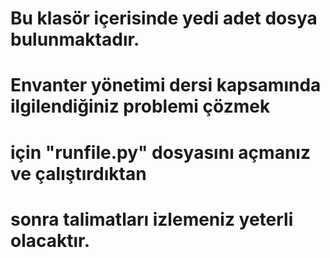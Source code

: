# Bu klasör içerisinde yedi adet dosya bulunmaktadır. 
# Envanter yönetimi dersi kapsamında ilgilendiğiniz problemi çözmek 
# için "runfile.py" dosyasını açmanız ve çalıştırdıktan  
# sonra talimatları izlemeniz yeterli olacaktır.  
